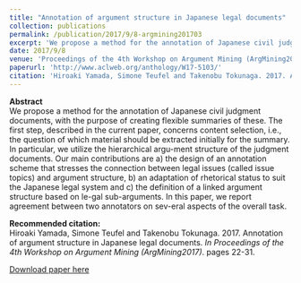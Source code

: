```yaml
---
title: "Annotation of argument structure in Japanese legal documents"
collection: publications
permalink: /publication/2017/9/8-argmining201703
excerpt: 'We propose a method for the annotation of Japanese civil judgment documents, with the purpose of creating flexible summaries of these. The first step, described in the current paper, concerns content selection, i.e., the question of which material should be extracted initially for the summary. In particular, we utilize the hierarchical argu-ment structure of the judgment documents. Our main contributions are a) the design of an annotation scheme that stresses the connection between legal issues (called issue topics) and argument structure, b) an adaptation of rhetorical status to suit the Japanese legal system and c) the definition of a linked argument structure based on le-gal sub-arguments. In this paper, we report agreement between two annotators on sev-eral aspects of the overall task.'
date: 2017/9/8
venue: 'Proceedings of the 4th Workshop on Argument Mining (ArgMining2017)'
paperurl: 'http://www.aclweb.org/anthology/W17-5103/'
citation: 'Hiroaki Yamada, Simone Teufel and Takenobu Tokunaga. 2017. Annotation of argument structure in Japanese legal documents.  <i>In Proceedings of the 4th Workshop on Argument Mining (ArgMining2017)</i>. pages 22-31.'
---
```

**Abstract**   
We propose a method for the annotation of Japanese civil judgment documents, with the purpose of creating flexible summaries of these. The first step, described in the current paper, concerns content selection, i.e., the question of which material should be extracted initially for the summary. In particular, we utilize the hierarchical argu-ment structure of the judgment documents. Our main contributions are a) the design of an annotation scheme that stresses the connection between legal issues (called issue topics) and argument structure, b) an adaptation of rhetorical status to suit the Japanese legal system and c) the definition of a linked argument structure based on le-gal sub-arguments. In this paper, we report agreement between two annotators on sev-eral aspects of the overall task.

**Recommended citation:**   
Hiroaki Yamada, Simone Teufel and Takenobu Tokunaga. 2017. Annotation of argument structure in Japanese legal documents.  <i>In Proceedings of the 4th Workshop on Argument Mining (ArgMining2017)</i>. pages 22-31.

<a href='http://www.aclweb.org/anthology/W17-5103/'>Download paper here</a>
